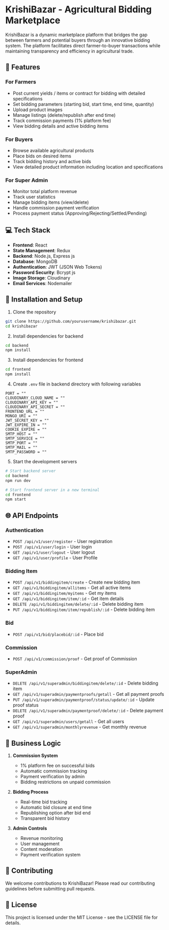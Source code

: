 # KrishiBazar - Agricultural Bidding Marketplace

KrishiBazar is a dynamic marketplace platform that bridges the gap between farmers and potential buyers through an innovative bidding system. The platform facilitates direct farmer-to-buyer transactions while maintaining transparency and efficiency in agricultural trade.

## 🌟 Features

### For Farmers
- Post current yields / items or contract for bidding with detailed specifications
- Set bidding parameters (starting bid, start time, end time, quantity)
- Upload product images
- Manage listings (delete/republish after end time)
- Track commission payments (1% platform fee)
- View bidding details and active bidding items

### For Buyers
- Browse available agricultural products
- Place bids on desired items
- Track bidding history and active bids
- View detailed product information including location and specifications

### For Super Admin
- Monitor total platform revenue
- Track user statistics
- Manage bidding items (view/delete)
- Handle commission payment verification
- Process payment status (Approving/Rejecting/Settled/Pending)

## 💻 Tech Stack

- **Frontend**: React
- **State Management**: Redux
- **Backend**: Node.js, Express js
- **Database**: MongoDB
- **Authentication**: JWT (JSON Web Tokens)
- **Password Security**: Bcrypt js
- **Image Storage**: Cloudinary
- **Email Services**: Nodemailer

## 🚀 Installation and Setup

1. Clone the repository
```bash
git clone https://github.com/yourusername/krishibazar.git
cd krishibazar
```

2. Install dependencies for backend
```bash
cd backend
npm install
```

3. Install dependencies for frontend
```bash
cd frontend
npm install
```

4. Create `.env` file in backend directory with following variables
```env
PORT = ""
CLOUDINARY_CLOUD_NAME = ""
CLOUDINARY_API_KEY = ""
CLOUDINARY_API_SECRET = ""
FRONTEND_URL = ""
MONGO_URI = ""
JWT_SECRET_KEY = ""
JWT_EXPIRE_IN = ""
COOKIE_EXPIRE = ""
SMTP_HOST = ""
SMTP_SERVICE = ""
SMTP_PORT = ""
SMTP_MAIL = ""
SMTP_PASSWORD = "" 
```

5. Start the development servers
```bash
# Start backend server
cd backend
npm run dev

# Start frontend server in a new terminal
cd frontend
npm start
```

## 🌐 API Endpoints

### Authentication
- `POST /api/v1/user/register` - User registration
- `POST /api/v1/user/login` - User login
- `GET /api/v1/user/logout` - User logout
- `GET /api/v1/user/profile` - User Profile

### Bidding Item
- `POST /api/v1/biddingitem/create` - Create new bidding item
- `GET /api/v1/biddingitem/allitems` - Get all active items
- `GET /api/v1/biddingitem/myitems` - Get my items
- `GET /api/v1/biddingitem/item/:id` - Get item details
- `DELETE /api/v1/biddingitem/delete/:id` - Delete bidding item
- `PUT /api/v1/biddingitem/item/republish/:id` - Delete bidding item

### Bid 
- `POST /api/v1/bid/placebid/:id` - Place bid

### Commission 
- `POST /api/v1/commission/proof` - Get proof of Commission

### SuperAdmin 
- `DELETE /api/v1/superadmin/biddingitem/delete/:id` - Delete bidding item
- `GET /api/v1/superadmin/paymentproofs/getall` - Get all payment proofs
- `PUT /api/v1/superadmin/paymentproof/status/update/:id` - Update proof status
- `DELETE /api/v1/superadmin/paymentproof/delete/:id` - Delete payment proof
- `GET /api/v1/superadmin/users/getall` - Get all users
- `GET /api/v1/superadmin/monthlyrevenue` - Get monthly revenue 

## 💼 Business Logic

1. **Commission System**
   - 1% platform fee on successful bids
   - Automatic commission tracking
   - Payment verification by admin
   - Bidding restrictions on unpaid commission

2. **Bidding Process**
   - Real-time bid tracking
   - Automatic bid closure at end time
   - Republishing option after bid end
   - Transparent bid history

3. **Admin Controls**
   - Revenue monitoring
   - User management
   - Content moderation
   - Payment verification system

## 👥 Contributing

We welcome contributions to KrishiBazar! Please read our contributing guidelines before submitting pull requests.

## 📄 License

This project is licensed under the MIT License - see the LICENSE file for details.
